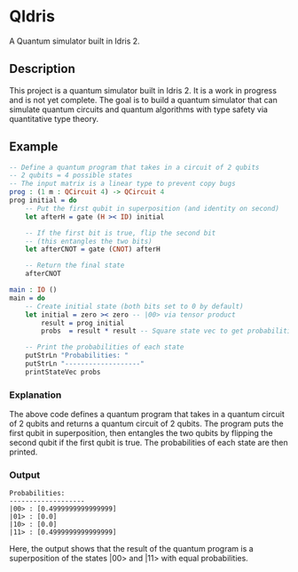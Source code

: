 # QIdris

A Quantum simulator built in Idris 2.

## Description 

This project is a quantum simulator built in Idris 2. It is a work in progress and is not yet complete. The goal is to build a quantum simulator that can simulate quantum circuits and quantum algorithms with type safety via quantitative type theory.

## Example

```idris
-- Define a quantum program that takes in a circuit of 2 qubits
-- 2 qubits = 4 possible states
-- The input matrix is a linear type to prevent copy bugs
prog : (1 m : QCircuit 4) -> QCircuit 4
prog initial = do 
    -- Put the first qubit in superposition (and identity on second)
    let afterH = gate (H >< ID) initial

    -- If the first bit is true, flip the second bit
    -- (this entangles the two bits)
    let afterCNOT = gate (CNOT) afterH

    -- Return the final state
    afterCNOT

main : IO ()
main = do 
    -- Create initial state (both bits set to 0 by default)
    let initial = zero >< zero -- |00> via tensor product
        result = prog initial
        probs  = result * result -- Square state vec to get probabilities

    -- Print the probabilities of each state
    putStrLn "Probabilities: "
    putStrLn "-------------------"
    printStateVec probs
```

### Explanation 

The above code defines a quantum program that takes in a quantum circuit of 2 qubits and returns a quantum circuit of 2 qubits. The program puts the first qubit in superposition, then entangles the two qubits by flipping the second qubit if the first qubit is true. The probabilities of each state are then printed. 

### Output

```
Probabilities: 
-------------------
|00> : [0.4999999999999999]
|01> : [0.0]
|10> : [0.0]
|11> : [0.4999999999999999]
```

Here, the output shows that the result of the quantum program is a superposition of the states |00> and |11> with equal probabilities.